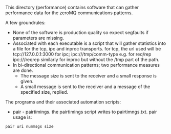 This directory (performance) contains software that can
gather performance data for the zeroMQ communications patterns.

A few groundrules:
*  None of the software is production quality so expect segfaults if
parameters are missing.
*  Associated with each executable is a script that will gather statistics
into a file for the tcp, ipc and inproc transports.  for tcp, the url used
will be tcp://127.0.0.1:3000 for ipc; ipc:///tmp/comm-type e.g. for req/rep
ipc:///reqrep  similarly for inproc but without the /tmp part of the path.
* In bi-directional communication patterns; two performance measures are done. 
    *   The message size is sent to the receiver and a small response is given.
    *   A small message is sent to the receiver and a message of the specified size, replied.


The programs and their associated automation scripts:

*  pair - pairtimings. the pairtimings script writes to pairtimngs.txt. pair usage is:
```bash
pair uri nummsgs size
```
